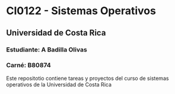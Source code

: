 # CI0122 - Sistemas Operativos	
## Universidad de Costa Rica
### Estudiante: A Badilla Olivas
### Carné: B80874
Este repositotio contiene tareas y proyectos del curso de sistemas operativos de la Universidad de Costa Rica
